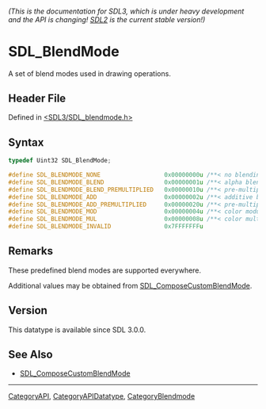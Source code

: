 ###### (This is the documentation for SDL3, which is under heavy development and the API is changing! [SDL2](https://wiki.libsdl.org/SDL2/) is the current stable version!)
# SDL_BlendMode

A set of blend modes used in drawing operations.

## Header File

Defined in [<SDL3/SDL_blendmode.h>](https://github.com/libsdl-org/SDL/blob/main/include/SDL3/SDL_blendmode.h)

## Syntax

```c
typedef Uint32 SDL_BlendMode;

#define SDL_BLENDMODE_NONE                  0x00000000u /**< no blending: dstRGBA = srcRGBA */
#define SDL_BLENDMODE_BLEND                 0x00000001u /**< alpha blending: dstRGB = (srcRGB * srcA) + (dstRGB * (1-srcA)), dstA = srcA + (dstA * (1-srcA)) */
#define SDL_BLENDMODE_BLEND_PREMULTIPLIED   0x00000010u /**< pre-multiplied alpha blending: dstRGBA = srcRGBA + (dstRGBA * (1-srcA)) */
#define SDL_BLENDMODE_ADD                   0x00000002u /**< additive blending: dstRGB = (srcRGB * srcA) + dstRGB, dstA = dstA */
#define SDL_BLENDMODE_ADD_PREMULTIPLIED     0x00000020u /**< pre-multiplied additive blending: dstRGB = srcRGB + dstRGB, dstA = dstA */
#define SDL_BLENDMODE_MOD                   0x00000004u /**< color modulate: dstRGB = srcRGB * dstRGB, dstA = dstA */
#define SDL_BLENDMODE_MUL                   0x00000008u /**< color multiply: dstRGB = (srcRGB * dstRGB) + (dstRGB * (1-srcA)), dstA = dstA */
#define SDL_BLENDMODE_INVALID               0x7FFFFFFFu
```

## Remarks

These predefined blend modes are supported everywhere.

Additional values may be obtained from
[SDL_ComposeCustomBlendMode](SDL_ComposeCustomBlendMode).

## Version

This datatype is available since SDL 3.0.0.

## See Also

- [SDL_ComposeCustomBlendMode](SDL_ComposeCustomBlendMode)

----
[CategoryAPI](CategoryAPI), [CategoryAPIDatatype](CategoryAPIDatatype), [CategoryBlendmode](CategoryBlendmode)

